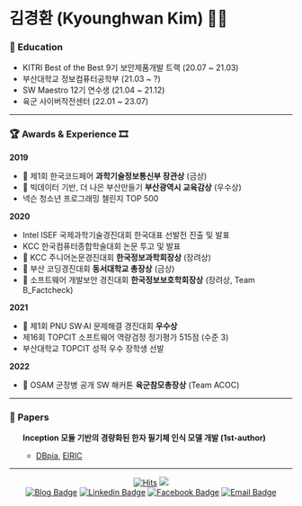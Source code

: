# 김경환 (Kyounghwan Kim) 👋🏻

### 📖 Education
- KITRI Best of the Best 9기 보안제품개발 트랙 (20.07 ~ 21.03)
- 부산대학교 정보컴퓨터공학부 (21.03 ~ ?)
- SW Maestro 12기 연수생 (21.04 ~ 21.12)
- 육군 사이버작전센터 (22.01 ~ 23.07)

---



### 🏆 Awards & Experience 🎞️
<div>
  <strong>2019</strong>
  <ul>
    <li>🥇 제1회 한국코드페어 <strong>과학기술정보통신부 장관상</strong> (금상)</li>
    <li>🥇 빅데이터 기반, 더 나은 부산만들기 <strong>부산광역시 교육감상</strong> (우수상)</li>
    <li>넥슨 청소년 프로그래밍 챌린지 TOP 500</li>
  </ul>
  <strong>2020</strong>
  <ul>
    <li>Intel ISEF 국제과학기술경진대회 한국대표 선발전 진출 및 발표</li>
    <li>KCC 한국컴퓨터종합학술대회 논문 투고 및 발표</li>
    <li>🥉 KCC 주니어논문경진대회 <strong>한국정보과학회장상</strong> (장려상)</li>
    <li>🥇 부산 코딩경진대회 <strong>동서대학교 총장상</strong> (금상)</li>
    <li>🥉 소프트웨어 개발보안 경진대회 <strong>한국정보보호학회장상</strong> (장려상, Team B_Factcheck)</li>
  </ul>
  <strong>2021</strong>
  <ul>
    <li>🥈 제1회 PNU SW·AI 문제해결 경진대회 <strong>우수상</strong></li>
    <li>제16회 TOPCIT 소프트웨어 역량검정 정기평가 515점 (수준 3)</li>
    <li>부산대학교 TOPCIT 성적 우수 장학생 선발</li>
  </ul>
  <strong>2022</strong>
  <ul>
    <li>🥈 OSAM 군장병 공개 SW 해커톤 <strong>육군참모총장상</strong> (Team ACOC)</li>
  </ul>
</div>

---

### 📄 Papers
<div>
  <ul>
    <strong>Inception 모듈 기반의 경량화된 한자 필기체 인식 모델 개발 (1st-author)</strong>
    <ul>
      <li><a href=http://www.dbpia.co.kr/journal/articleDetail?nodeId=NODE09874847>DBpia<a/>, <a href="https://www.eiric.or.kr/literature/ser_view.php?SnxGubun=INKO&mode=total&searchCate=literature&gu=INME000G0&cmd=qryview&SnxIndxNum=234020&rownum=&totalCnt=2&rownum=2&q1_t=aW5jZXB0aW9uIOuqqOuTiA==&listUrl=L3NlYXJjaC9yZXN1bHQucGhwP1NueEd1YnVuPUlOS08mbW9kZT10b3RhbCZzZWFyY2hDYXRlPWxpdGVyYXR1cmUmcTE9aW5jZXB0aW9uKyVCOCVGMCVCNSVFMiZ4PTAmeT0w&q1=inception+%B8%F0%B5%E2&kci=">EIRIC</a></li>
    </ul>
  </ul>
</div>

---

<div align=center>

[![Hits](https://hits.seeyoufarm.com/api/count/incr/badge.svg?url=https%3A%2F%2Fgithub.com%2Fkyounghwankim&count_bg=%233D8CC8&title_bg=%23555555&icon=&icon_color=%23E7E7E7&title=hits&edge_flat=true)](https://hits.seeyoufarm.com)
![](https://img.shields.io/github/followers/kyounghwankim?style=flat-square)
<br />
[![Blog Badge](http://img.shields.io/badge/-Blog-black?style=flat-square&logo=github&link=https://kyounghwankim.github.io/)](https://kyounghwankim.github.io/)
[![Linkedin Badge](https://img.shields.io/badge/-LinkedIn-blue?style=flat-square&logo=Linkedin&logoColor=white&link=https://www.linkedin.com/in/kimkyounghwan/)](https://www.linkedin.com/in/kimkyounghwan/)
[![Facebook Badge](https://img.shields.io/badge/-Facebook-1877f2?style=flat-square&logo=facebook&logoColor=white&link=https://www.facebook.com/kyounghwankim8)](https://www.facebook.com/kyounghwankim8)
[![Email Badge](https://img.shields.io/badge/-Naver%20Mail-brightgreen?style=flat-square&logo=Naver&logoColor=white&link=mailto:kimkh7534@naver.com)](mailto:kimkh7534@naver.com)

</div>
